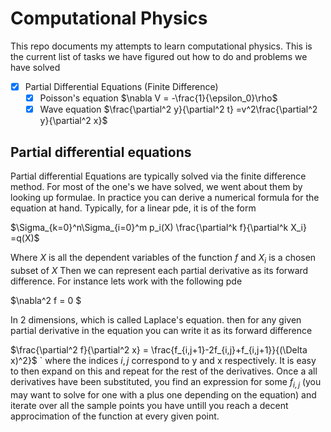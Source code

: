 # Computational Physics
This repo documents my attempts to learn computational physics. 
This is the current list of tasks we have figured out how to do and problems we have solved

- [X] Partial Differential Equations (Finite Difference) 
    - [X] Poisson's equation $\nabla V = -\frac{1}{\epsilon_0}\rho$
    - [X] Wave equation $\frac{\partial^2 y}{\partial^2 t} =v^2\frac{\partial^2 y}{\partial^2 x}$

## Partial differential equations
Partial differential Equations are typically solved via the finite difference method. 
For most of the one's we have solved, we went about them by looking up formulae. 
In practice you can derive a numerical formula for the equation at hand. Typically, for a linear pde, it is of the form

$\Sigma_{k=0}^n\Sigma_{i=0}^m p_i(X) \frac{\partial^k f}{\partial^k X_i} =q(X)$

Where $X$ is all the dependent variables of the function $f$ and $X_i$ is a chosen subset of $X$ 
Then we can represent each partial derivative as its forward difference. For instance lets work with the following pde

$\nabla^2 f = 0 $

In 2 dimensions, which is called Laplace's equation.
then for any given partial derivative in the equation you can write it as its forward difference

$\frac{\partial^2 f}{\partial^2 x} = \frac{f_{i,j+1}-2f_{i,j}+f_{i,j+1}}{(\Delta x)^2}$
`
where the indices $i,j$ correspond to y and x respectively. It is easy to then expand on this and repeat for the rest of the derivatives.
Once a all derivatives have been substituted, you find an expression for some $f_{i,j}$ (you may want to solve for one with a plus one
depending on the equation) and iterate over all the sample points you have untill you reach a decent approcimation of the function at every
given point.
